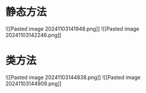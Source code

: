 # 静态方法
![[Pasted image 20241103141948.png]]
![[Pasted image 20241103142246.png]]


# 类方法
![[Pasted image 20241103144838.png]]
![[Pasted image 20241103144909.png]]